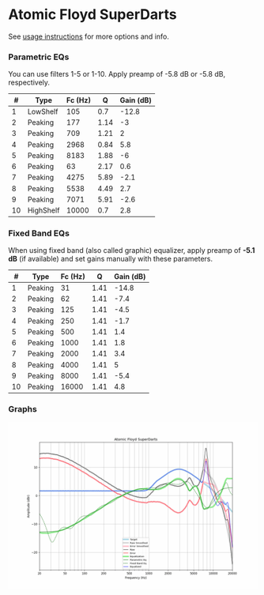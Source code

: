 # Atomic Floyd SuperDarts
See [usage instructions](https://github.com/jaakkopasanen/AutoEq#usage) for more options and info.

### Parametric EQs
You can use filters 1-5 or 1-10. Apply preamp of -5.8 dB or -5.8 dB, respectively.

|   # | Type      |   Fc (Hz) |    Q |   Gain (dB) |
|-----|-----------|-----------|------|-------------|
|   1 | LowShelf  |       105 | 0.7  |       -12.8 |
|   2 | Peaking   |       177 | 1.14 |        -3   |
|   3 | Peaking   |       709 | 1.21 |         2   |
|   4 | Peaking   |      2968 | 0.84 |         5.8 |
|   5 | Peaking   |      8183 | 1.88 |        -6   |
|   6 | Peaking   |        63 | 2.17 |         0.6 |
|   7 | Peaking   |      4275 | 5.89 |        -2.1 |
|   8 | Peaking   |      5538 | 4.49 |         2.7 |
|   9 | Peaking   |      7071 | 5.91 |        -2.6 |
|  10 | HighShelf |     10000 | 0.7  |         2.8 |

### Fixed Band EQs
When using fixed band (also called graphic) equalizer, apply preamp of **-5.1 dB** (if available) and set gains manually with these parameters.

|   # | Type    |   Fc (Hz) |    Q |   Gain (dB) |
|-----|---------|-----------|------|-------------|
|   1 | Peaking |        31 | 1.41 |       -14.8 |
|   2 | Peaking |        62 | 1.41 |        -7.4 |
|   3 | Peaking |       125 | 1.41 |        -4.5 |
|   4 | Peaking |       250 | 1.41 |        -1.7 |
|   5 | Peaking |       500 | 1.41 |         1.4 |
|   6 | Peaking |      1000 | 1.41 |         1.8 |
|   7 | Peaking |      2000 | 1.41 |         3.4 |
|   8 | Peaking |      4000 | 1.41 |         5   |
|   9 | Peaking |      8000 | 1.41 |        -5.4 |
|  10 | Peaking |     16000 | 1.41 |         4.8 |

### Graphs
![](./Atomic%20Floyd%20SuperDarts.png)
